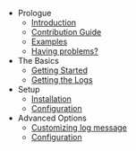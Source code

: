 - Prologue
    - [Introduction](/docs/{{version}}/introduction)
    - [Contribution Guide](/docs/{{version}}/contributing)
    - [Examples](/docs/{{version}}/examples)
    - [Having problems?](/docs/{{version}}/faq)
- The Basics
    - [Getting Started](/docs/{{version}}/getting-started)
    - [Getting the Logs](/docs/{{version}}/getting-logs)
- Setup
    - [Installation](/docs/{{version}}/installation)
    - [Configuration](/docs/{{version}}/configuration)
- Advanced Options
    - [Customizing log message](/docs/{{version}}/customizing)
    - [Configuration](/docs/{{version}}/configuration)
